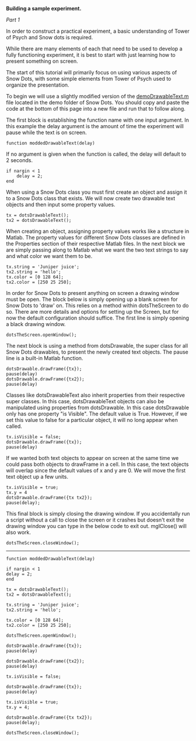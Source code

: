 **Building a sample experiment.**

*Part 1*

In order to construct a practical experiment, a basic understanding of Tower of Psych and Snow dots is required.

While there are many elements of each that need to be used to develop a fully functioning experiment, it is best to start with just learning how to present something on screen.

The start of this tutorial will primarily focus on using various aspects of Snow Dots, with some simple elements from Tower of Psych used to organize the presentation.

To begin we will use a slightly modified version of the [demoDrawableText.m](https://github.com/TheGoldLab/Lab-Matlab-Control/blob/master/snow-dots/demos/drawable/demoDrawableText.m) file located in the demo folder of Snow Dots. You should copy and paste the code at the bottom of this page into a new file and run that to follow along. 

The first block is establishing the function name with one input argument. In this example the delay argument is the amount of time the experiment will pause while the text is on screen.
```
function moddedDrawableText(delay)
```
If no argument is given when the function is called, the delay will default to 2 seconds.
```
if nargin < 1
    delay = 2;
end
```
When using a Snow Dots class you must first create an object and assign it to a Snow Dots class that exists. We will now create two drawable text objects and then input some property values. 
```
tx = dotsDrawableText();
tx2 = dotsDrawableText();
```
When creating an object, assigning property values works like a structure in Matlab. The property values for different Snow Dots classes are defined in the Properties section of their respective Matlab files.  In the next block we are simply passing along to Matlab what we want the two text strings to say and what color we want them to be.
```
tx.string = 'Juniper juice';
tx2.string = 'hello';
tx.color = [0 128 64];
tx2.color = [250 25 250];
```
In order for Snow Dots to present anything on screen a drawing window must be open.  The block below is simply opening up a blank screen for Snow Dots to 'draw' on.  This relies on a method within dotsTheScreen to do so. There are more details and options for setting up the Screen, but for now the default configuration should suffice. The first line is simply opening a black drawing window.
```
dotsTheScreen.openWindow();
```

The next block is using a method from dotsDrawable, the super class for all Snow Dots drawables, to present the newly created text objects. The pause line is a built-in Matlab function.
```
dotsDrawable.drawFrame({tx});
pause(delay)
dotsDrawable.drawFrame({tx2});
pause(delay)
```
Classes like dotsDrawableText also inherit properties from their respective super classes. In this case, dotsDrawableText objects can also be manipulated using properties from dotsDrawable. In this case dotsDrawable only has one property "is Visible".  The default value is True.  However, if we set this value to false for a particular object, it will no long appear when called.
```
tx.isVisible = false;
dotsDrawable.drawFrame({tx});
pause(delay)
```
If we wanted both text objects to appear on screen at the same time we could pass both objects to drawFrame in a cell. In this case, the text objects will overlap since the default values of x and y are 0. We will move the first text object up a few units.
```
tx.isVisible = true;
tx.y = 4
dotsDrawable.drawFrame({tx tx2});
pause(delay);
```
This final block is simply closing the drawing window. If you accidentally run a script without a call to close the screen or it crashes but doesn't exit the drawing window you can type in the below code to exit out. mglClose() will also work.
```
dotsTheScreen.closeWindow();
```


***
```
function moddedDrawableText(delay)

if nargin < 1
delay = 2;
end

tx = dotsDrawableText();
tx2 = dotsDrawableText();

tx.string = 'Juniper juice';
tx2.string = 'hello';

tx.color = [0 128 64];
tx2.color = [250 25 250];

dotsTheScreen.openWindow();

dotsDrawable.drawFrame({tx});
pause(delay)

dotsDrawable.drawFrame({tx2});
pause(delay)

tx.isVisible = false;

dotsDrawable.drawFrame({tx});
pause(delay)

tx.isVisible = true;
tx.y = 4;

dotsDrawable.drawFrame({tx tx2});
pause(delay);

dotsTheScreen.closeWindow();
```